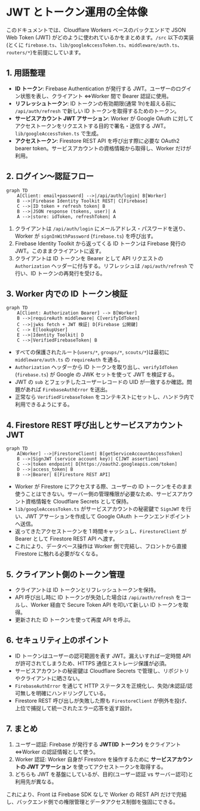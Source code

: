 # JWT とトークン運用の全体像

このドキュメントでは、Cloudflare Workers ベースのバックエンドで JSON Web Token (JWT) がどのように使われているかをまとめます。`/src` 以下の実装(とくに `firebase.ts`、`lib/googleAccessToken.ts`、`middleware/auth.ts`、`routers/*`)を前提にしています。

## 1. 用語整理

- **ID トークン**: Firebase Authentication が発行する JWT。ユーザーのログイン状態を表し、クライアント ⇔Worker 間で Bearer 認証に使用。
- **リフレッシュトークン**: ID トークンの有効期限(通常 1h)を超える前に `/api/auth/refresh` で新しい ID トークンを取得するためのトークン。
- **サービスアカウント JWT アサーション**: Worker が Google OAuth に対してアクセストークンをリクエストする目的で署名・送信する JWT。`lib/googleAccessToken.ts` で生成。
- **アクセストークン**: Firestore REST API を呼び出す際に必要な OAuth2 bearer token。サービスアカウントの資格情報から取得し、Worker だけが利用。

## 2. ログイン〜認証フロー

```mermaid
graph TD
    A[Client: email+password] -->|/api/auth/login| B[Worker]
    B -->|Firebase Identity Toolkit REST| C[Firebase]
    C -->|ID token + refresh token| B
    B -->|JSON response (tokens, user)| A
    A -->|store: idToken, refreshToken| A
```

1. クライアントは `/api/auth/login` にメールアドレス・パスワードを送り、Worker が `signInWithPassword` (`firebase.ts`) を呼び出す。
2. Firebase Identity Toolkit から返ってくる ID トークンは Firebase 発行の JWT。このままクライアントに返す。
3. クライアントは ID トークンを Bearer として API リクエストの `Authorization` ヘッダーに付与する。リフレッシュは `/api/auth/refresh` で行い、ID トークンの再発行を受ける。

## 3. Worker 内での ID トークン検証

```mermaid
graph TD
    A[Client: Authorization Bearer] --> B[Worker]
    B -->|requireAuth middleware| C[verifyIdToken]
    C -->|jwks fetch + JWT 検証| D[Firebase 公開鍵]
    C --> E[lookupUser]
    E -->|Identity Toolkit| D
    C -->|VerifiedFirebaseToken| B
```

- すべての保護されたルート(`users/*`, `groups/*`, `scouts/*`)は最初に `middleware/auth.ts` の `requireAuth` を通る。
- `Authorization` ヘッダーから ID トークンを取り出し、`verifyIdToken` (`firebase.ts`) が Google の JWK セットを使って JWT を検証する。
- JWT の `sub` とフェッチしたユーザーレコードの UID が一致するか確認。問題があれば `FirebaseAuthError` を送出。
- 正常なら `VerifiedFirebaseToken` をコンテキストにセットし、ハンドラ内で利用できるようにする。

## 4. Firestore REST 呼び出しとサービスアカウント JWT

```mermaid
graph TD
    A[Worker] -->|FirestoreClient| B[getServiceAccountAccessToken]
    B -->|SignJWT (service account key)| C[JWT assertion]
    C -->|token endpoint| D[https://oauth2.googleapis.com/token]
    D -->|access_token| B
    B -->|Bearer| E[Firestore REST API]
```

- Worker が Firestore にアクセスする際、ユーザーの ID トークンをそのまま使うことはできない。サーバー側の管理権限が必要なため、サービスアカウント資格情報を Cloudflare Secrets として保持。
- `lib/googleAccessToken.ts` がサービスアカウントの秘密鍵で `SignJWT` を行い、JWT アサーションを作成して Google OAuth トークンエンドポイントへ送信。
- 返ってきたアクセストークンを 1 時間キャッシュし、`FirestoreClient` が Bearer として Firestore REST API へ渡す。
- これにより、データベース操作は Worker 側で完結し、フロントから直接 Firestore に触れる必要がなくなる。

## 5. クライアント側のトークン管理

- クライアントは ID トークンとリフレッシュトークンを保持。
- API 呼び出し時に ID トークンが失効した場合は `/api/auth/refresh` をコールし、Worker 経由で Secure Token API を叩いて新しい ID トークンを取得。
- 更新された ID トークンを使って再度 API を呼ぶ。

## 6. セキュリティ上のポイント

- ID トークンはユーザーの認可範囲を表す JWT。漏えいすれば一定時間 API が許可されてしまうため、HTTPS 通信とストレージ保護が必須。
- サービスアカウントの秘密鍵は Cloudflare Secrets で管理し、リポジトリやクライアントに晒さない。
- `FirebaseAuthError` を通じて HTTP ステータスを正規化し、失効/未認証/認可無しを明確にハンドリングしている。
- Firestore REST 呼び出しが失敗した際も `FirestoreClient` が例外を投げ、上位で捕捉して統一されたエラー応答を返す設計。

## 7. まとめ

1. ユーザー認証: Firebase が発行する **JWT(ID トークン)** をクライアント ⇔Worker の認証情報として使う。
2. Worker 認証: Worker 自身が Firestore を操作するために **サービスアカウントの JWT アサーション** を使ってアクセストークンを取得する。
3. どちらも JWT を基盤にしているが、目的(ユーザー認証 vs サーバー認可)と利用先が異なる。

これにより、Front は Firebase SDK なしで Worker の REST API だけで完結し、バックエンド側での権限管理とデータアクセス制御を強固にできる。
